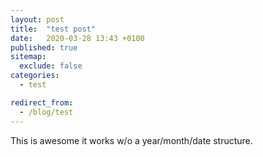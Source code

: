 ```yaml
---
layout: post
title:  "test post"
date:   2020-03-28 13:43 +0100
published: true
sitemap:
  exclude: false
categories: 
  - test

redirect_from:
  - /blog/test
---
```

This is awesome it works w/o a year/month/date structure.
